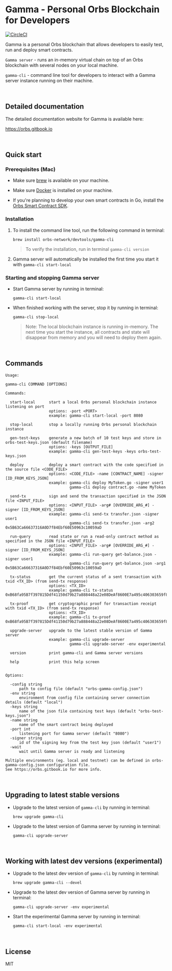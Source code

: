 # Gamma - Personal Orbs Blockchain for Developers 

[![CircleCI](https://circleci.com/gh/orbs-network/gamma-cli.svg?style=svg)](https://circleci.com/gh/orbs-network/gamma-cli)

Gamma is a personal Orbs blockchain that allows developers to easily test, run and deploy smart contracts.

`Gamma server` - runs an in-memory virtual chain on top of an Orbs blockchain with several nodes on your local machine.

`gamma-cli` - command line tool for developers to interact with a Gamma server instance running on their machine. 

&nbsp;

## Detailed documentation

The detailed documentation website for Gamma is available here:

https://orbs.gitbook.io

&nbsp;

## Quick start

### Prerequisites (Mac)

* Make sure [brew](https://brew.sh/) is available on your machine.

* Make sure [Docker](https://docs.docker.com/docker-for-mac/install/) is installed on your machine.

* If you're planning to develop your own smart contracts in Go, install the [Orbs Smart Contract SDK](https://github.com/orbs-network/orbs-contract-sdk#installation).

### Installation

1. To install the command line tool, run the following command in terminal:

    ```
    brew install orbs-network/devtools/gamma-cli
    ```
    
    > To verify the installation, run in terminal `gamma-cli version`
    
2. Gamma server will automatically be installed the first time you start it with `gamma-cli start-local`

### Starting and stopping Gamma server 

* Start Gamma server by running in terminal:

    ```
    gamma-cli start-local
    ```

* When finished working with the server, stop it by running in terminal:

    ```
    gamma-cli stop-local
    ```
    
    > Note: The local blockchain instance is running in-memory. The next time you start the instance, all contracts and state will disappear from memory and you will need to deploy them again.

&nbsp;

## Commands

```
Usage:

gamma-cli COMMAND [OPTIONS]

Commands:

  start-local      start a local Orbs personal blockchain instance listening on port
                   options: -port <PORT>
                   example: gamma-cli start-local -port 8080

  stop-local       stop a locally running Orbs personal blockchain instance

  gen-test-keys    generate a new batch of 10 test keys and store in orbs-test-keys.json (default filename)
                   options: -keys [OUTPUT_FILE]
                   example: gamma-cli gen-test-keys -keys orbs-test-keys.json

  deploy           deploy a smart contract with the code specified in the source file <CODE_FILE>
                   options: <CODE_FILE> -name [CONTRACT_NAME] -signer [ID_FROM_KEYS_JSON]
                   example: gamma-cli deploy MyToken.go -signer user1
                            gamma-cli deploy contract.go -name MyToken

  send-tx          sign and send the transaction specified in the JSON file <INPUT_FILE>
                   options: <INPUT_FILE> -arg# [OVERRIDE_ARG_#] -signer [ID_FROM_KEYS_JSON]
                   example: gamma-cli send-tx transfer.json -signer user1
                            gamma-cli send-tx transfer.json -arg2 0x5B63Ca66637316A0D7f84Ebf60E50963c10059aD

  run-query        read state or run a read-only contract method as specified in the JSON file <INPUT_FILE>
                   options: <INPUT_FILE> -arg# [OVERRIDE_ARG_#] -signer [ID_FROM_KEYS_JSON]
                   example: gamma-cli run-query get-balance.json -signer user1
                            gamma-cli run-query get-balance.json -arg1 0x5B63Ca66637316A0D7f84Ebf60E50963c10059aD

  tx-status        get the current status of a sent transaction with txid <TX_ID> (from send-tx response)
                   options: <TX_ID>
                   example: gamma-cli tx-status 0xB68fa95B7f397815Ddf41150d79b27a888448a22e08DeAf8600E7a495c406303659f8C3782614660

  tx-proof         get cryptographic proof for transaction receipt with txid <TX_ID> (from send-tx response)
                   options: <TX_ID>
                   example: gamma-cli tx-proof 0xB68fa95B7f397815Ddf41150d79b27a888448a22e08DeAf8600E7a495c406303659f8C3782614660

  upgrade-server   upgrade to the latest stable version of Gamma server
                   example: gamma-cli upgrade-server
                            gamma-cli upgrade-server -env experimental

  version          print gamma-cli and Gamma server versions

  help             print this help screen


Options:

  -config string
      path to config file (default "orbs-gamma-config.json")
  -env string
      environment from config file containing server connection details (default "local")
  -keys string
      name of the json file containing test keys (default "orbs-test-keys.json")
  -name string
      name of the smart contract being deployed
  -port int
      listening port for Gamma server (default "8080")
  -signer string
      id of the signing key from the test key json (default "user1")
  -wait
      wait until Gamma server is ready and listening

Multiple environments (eg. local and testnet) can be defined in orbs-gamma-config.json configuration file.
See https://orbs.gitbook.io for more info.
```

&nbsp;

## Upgrading to latest stable versions

* Upgrade to the latest version of `gamma-cli` by running in terminal:

    ```
    brew upgrade gamma-cli
    ```

* Upgrade to the latest version of Gamma server by running in terminal:

    ```
    gamma-cli upgrade-server
    ```

&nbsp;

## Working with latest dev versions (experimental)

* Upgrade to the latest dev version of `gamma-cli` by running in terminal:

    ```
    brew upgrade gamma-cli --devel
    ```

* Upgrade to the latest dev version of Gamma server by running in terminal:

    ```
    gamma-cli upgrade-server -env experimental
    ```
    
* Start the experimental Gamma server by running in terminal:

    ```
    gamma-cli start-local -env experimental
    ```

&nbsp;

## License

MIT
